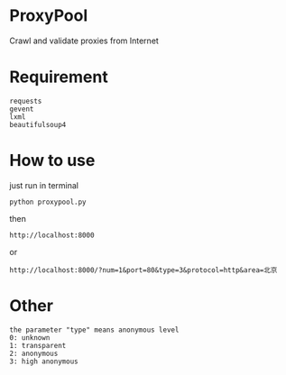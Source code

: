 # ProxyPool
Crawl and validate proxies from Internet
# Requirement
```
requests
gevent
lxml
beautifulsoup4
```
# How to use
just run in terminal
```
python proxypool.py
```
then
```
http://localhost:8000
```
or
```
http://localhost:8000/?num=1&port=80&type=3&protocol=http&area=北京
```
# Other
```
the parameter "type" means anonymous level
0: unknown
1: transparent
2: anonymous
3: high anonymous
```
